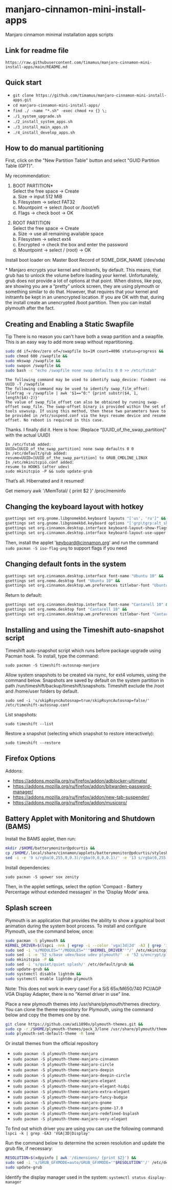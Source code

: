 # manjaro-cinnamon-mini-install-apps
Manjaro cinnamon minimal installation apps scripts

## Link for readme file

`https://raw.githubusercontent.com/timamus/manjaro-cinnamon-mini-install-apps/main/README.md`

## Quick start

- `git clone https://github.com/timamus/manjaro-cinnamon-mini-install-apps.git`
- `cd manjaro-cinnamon-mini-install-apps/`
- `find ./ -name "*.sh" -exec chmod +x {} \;`
- `./1_system_upgrade.sh`
- `./2_install_system_apps.sh`
- `./3_install_main_apps.sh`
- `./4_install_develop_apps.sh`

## How to do manual partitioning

First, click on the "New Partition Table" button and select "GUID Partition Table (GPT)". 

My recommendation:

1. BOOT PARTITION\*  
   Select the free space → Create  
   a. Size → input 512 MiB  
   b. Filesystem → select FAT32  
   c. Mountpoint → select /boot or /boot/efi  
   d. Flags → check boot → OK  

2. ROOT PARTITION  
   Select the free space → Create  
   a. Size → use all remaining available space  
   b. Filesystem → select ext4  
   c. Encrypted → check the box and enter the password  
   d. Mountpoint → select / (root) → OK  

Install boot loader on: Master Boot Record of SOME_DISK_NAME (/dev/sda)

\* Manjaro encrypts your kernel and initramfs, by default. This means, that grub has to unlock the volume before loading your kernel. Unfortunately, grub does not provide a lot of options at that point. When distros, like pop, are showing you are a “pretty” unlock screen, they are using plymouth or something similar to do that. However, that requires that your kernel and initramfs be kept in an unencrypted location. If you are OK with that, during the install create an unencrypted /boot partition. Then you can install plymouth after the fact.

## Creating and Enabling a Static Swapfile

Tip There is no reason you can't have both a swap partition and a swapfile. This is an easy way to add more swap without repartitioning.

```bash
sudo dd if=/dev/zero of=/swapfile bs=1M count=4096 status=progress && 
sudo chmod 600 /swapfile && 
sudo mkswap /swapfile && 
sudo swapon /swapfile && 
sudo bash -c "echo /swapfile none swap defaults 0 0 >> /etc/fstab"
```

    The following command may be used to identify swap_device: findmnt -no UUID -T /swapfile
    The following command may be used to identify swap_file_offset: filefrag -v /swapfile | awk '$1=="0:" {print substr($4, 1, length($4)-2)}'
    The value of swap_file_offset can also be obtained by running swap-offset swap_file. The swap-offset binary is provided within the set of tools uswsusp. If using this method, then these two parameters have to be provided in /etc/suspend.conf via the keys resume device and resume offset. No reboot is required in this case.

Thanks. I finally did it. Here is how:
(Replace “[UUID_of_the_swap_partition]” with the actual UUID)

    In /etc/fstab added:
    UUID=[UUID_of_the_swap_partition] none swap defaults 0 0
    In /etc/default/grub added:
    resume=UUID=[UUID_of_the_swap_partition] to GRUB_CMDLINE_LINUX
    In /etc/mkinitcpio.conf added:
    resume to HOOKS (after udev)
    sudo mkinitcpio -P && sudo update-grub

That’s all. Hibernated and it resumed! 

Get memory
awk '/MemTotal/ { print $2 }' /proc/meminfo

## Changing the keyboard layout with hotkey

```bash
gsettings set org.gnome.libgnomekbd.keyboard layouts "['us', 'ru']" && 
gsettings set org.gnome.libgnomekbd.keyboard options "['grp\tgrp:alt_shift_toggle']" && 
gsettings set org.cinnamon.desktop.interface keyboard-layout-show-flags false && 
gsettings set org.cinnamon.desktop.interface keyboard-layout-use-upper true
```

Then, install the applet 'keyboard@cinnamon.org' and run the command `sudo pacman -S iso-flag-png` to support flags if you need

## Changing default fonts in the system

```bash
gsettings set org.cinnamon.desktop.interface font-name "Ubuntu 10" && 
gsettings set org.nemo.desktop font "Ubuntu 10" && 
gsettings set org.cinnamon.desktop.wm.preferences titlebar-font "Ubuntu Semi-Bold 10"
```

Return to default:

```bash
gsettings set org.cinnamon.desktop.interface font-name "Cantarell 10" && 
gsettings set org.nemo.desktop font "Cantarell 10" && 
gsettings set org.cinnamon.desktop.wm.preferences titlebar-font "Cantarell 10"
```

## Installing and using the Timeshift auto-snapshot script

Timeshift auto-snapshot script which runs before package upgrade using Pacman hook. To install, type the command:

`sudo pacman -S timeshift-autosnap-manjaro`

Allow system snapshots to be created via rsync, for ext4 volumes, using the command below. Snapshots are saved by default on the system partition in path /run/timeshift/backup/timeshift/snapshots. Timeshift exclude the /root and /home/user folders by default.

`sudo sed -i 's/skipRsyncAutosnap=true/skipRsyncAutosnap=false/' /etc/timeshift-autosnap.conf`

List snapshots:

`sudo timeshift --list`

Restore a snapshot (selecting which snapshot to restore interactively):

`sudo timeshift --restore`

## Firefox Options

Addons:

- https://addons.mozilla.org/ru/firefox/addon/adblocker-ultimate/
- https://addons.mozilla.org/ru/firefox/addon/bitwarden-password-manager/
- https://addons.mozilla.org/ru/firefox/addon/new-tab-suspender/
- https://addons.mozilla.org/ru/firefox/addon/musicpro/

## Battery Applet with Monitoring and Shutdown (BAMS)

Install the BAMS applet, then run:

```bash
mkdir /$HOME/batterymonitor@pdcurtis && 
cp /$HOME/.local/share/cinnamon/applets/batterymonitor@pdcurtis/stylesheet.css /$HOME/batterymonitor@pdcurtis && 
sed -i -e '9 s/rgba(0,255,0,0.3)/rgba(0,0,0,0.1)/' -e '13 s/rgba(0,255,0,0.5)/rgba(0,0,0,0.1)/' /$HOME/batterymonitor@pdcurtis/stylesheet.css
```

Install dependencies:

`sudo pacman -S upower sox zenity`

Then, in the applet settings, select the option 'Compact - Battery Percentage without extended messages' in the 'Display Mode' area.

## Splash screen

Plymouth is an application that provides the ability to show a graphical boot animation during the system boot process. To install and configure Plymouth, use the command below, once:

```bash
sudo pacman -S plymouth && 
KERNEL_DRIVER=$(lspci -nnk | egrep -i --color 'vga|3d|2d' -A3 | grep 'in use' | sed -r 's/^[^:]*: //') && 
sudo sed -i 's/MODULES=""/MODULES="'"$KERNEL_DRIVER"'"/' /etc/mkinitcpio.conf && 
sudo sed -i -e '52 s/base udev/base udev plymouth/' -e '52 s/encrypt/plymouth-encrypt/' /etc/mkinitcpio.conf && 
sudo mkinitcpio -P && 
sudo sed -i 's/quiet/quiet splash/' /etc/default/grub && 
sudo update-grub && 
sudo systemctl disable lightdm && 
sudo systemctl enable lightdm-plymouth
```

Note: This does not work in every case! For a SiS 65x/M650/740 PCI/AGP VGA Display Adapter, there is no "Kernel driver in use" line.

Place a new plymouth themes into /usr/share/plymouth/themes directory. You can clone the theme repository for Plymouth, using the command below and copy the themes one by one.

```bash
git clone https://github.com/adi1090x/plymouth-themes.git && 
sudo cp -r /$HOME/plymouth-themes/pack_3/lone /usr/share/plymouth/themes/ && 
sudo plymouth-set-default-theme -R lone
```

Or install themes from the official repository

- `sudo pacman -S plymouth-theme-manjaro`
- `sudo pacman -S plymouth-theme-manjaro-cinnamon`
- `sudo pacman -S plymouth-theme-manjaro-circle`
- `sudo pacman -S plymouth-theme-manjaro-deepin`
- `sudo pacman -S plymouth-theme-manjaro-deepin-circle`
- `sudo pacman -S plymouth-theme-manjaro-elegant`
- `sudo pacman -S plymouth-theme-manjaro-elegant-hidpi`
- `sudo pacman -S plymouth-theme-manjaro-extra-elegant`
- `sudo pacman -S plymouth-theme-manjaro-fancy-budgie`
- `sudo pacman -S plymouth-theme-manjaro-gnome`
- `sudo pacman -S plymouth-theme-manjaro-gnome-17.0`
- `sudo pacman -S plymouth-theme-manjaro-redefined-bsplash`
- `sudo pacman -S plymouth-theme-manjaro-very-elegant`

To find out which driver you are using you can use the following command: `lspci -k | grep -EA3 'VGA|3D|Display'`

Run the command below to determine the screen resolution and update the grub file, if necessary:

```bash
RESOLUTION=$(xdpyinfo | awk '/dimensions/ {print $2}') && 
sudo sed -i 's/GRUB_GFXMODE=auto/GRUB_GFXMODE='"$RESOLUTION"'/' /etc/default/grub && 
sudo update-grub
```
Identify the display manager used in the system: `systemctl status display-manager`
